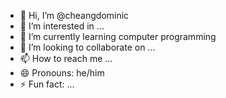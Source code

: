 - 👋 Hi, I’m @cheangdominic
- 👀 I’m interested in ...
- 🌱 I’m currently learning computer programming
- 💞️ I’m looking to collaborate on ...
- 📫 How to reach me ...
- 😄 Pronouns: he/him
- ⚡ Fun fact: ...

<!---
cheangdominic/cheangdominic is a ✨ special ✨ repository because its `README.md` (this file) appears on your GitHub profile.
You can click the Preview link to take a look at your changes.
--->
